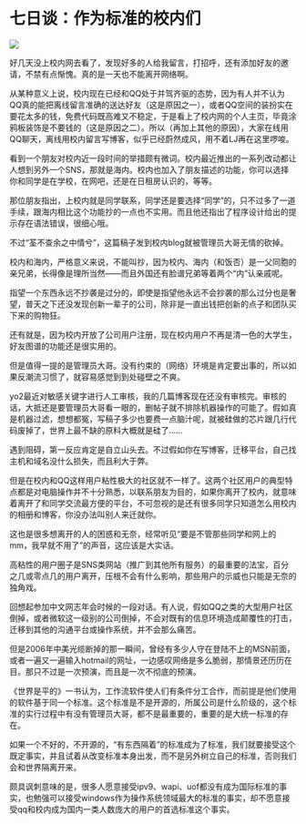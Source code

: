 # 七日谈：作为标准的校内们

![](https://ws1.sinaimg.cn/large/4b91f9d5gy1fvlzpaiog0j20go0by448.jpg)

好几天没上校内网去看了，发现好多的人给我留言，打招呼，还有添加好友的邀请，不禁有点惭愧。真的是一天也不能离开网络啊。

从某种意义上说，校内现在已经和QQ处于并驾齐驱的态势，因为有人并不认为QQ真的能把离线留言准确的送达好友（这是原因之一），或者QQ空间的装扮实在要花太多的钱，免费代码既高难又不稳定，于是看上了校内网的个人主页，毕竟涂鸦板装饰是不要钱的（这是原因之二）。所以（再加上其他的原因），大家在线用QQ聊天，离线用校内留言写博客，似乎已经蔚然成风，用不着LJ再在这里啰唆。

看到一个朋友对校内近一段时间的举措颇有微词。校内最近推出的一系列改动都让人想到另外一个SNS，那就是海内。校内也加入了朋友描述的功能，你可以选择你和同学是在学校，在网吧，还是在日租房认识的，等等。

那位朋友指出，上校内就是同学联系，同学还是要选择“同学”的，只不过多了一道手续，跟海内相比这个功能抄的一点也不实用。而且他还指出了程序设计给出的提示存在语法错误，很细心哦。

不过“荃不查余之中情兮”，这篇稿子发到校内blog就被管理员大哥无情的砍掉。

校内和海内，严格意义来说，不能叫抄，因为校内、海内（和饭否）是一父同胞的亲兄弟，长得像是理所当然——而且外国还有脸谱兄弟等着两个“内”认亲戚呢。

指望一个东西永远不抄袭是过分的，即使是指望他永远不会抄袭的那么过分也是奢望，普天之下还没发现创新一辈子的公司，除非是一直出钱把创新的点子和团队买下来的购物狂。

还有就是，因为校内开放了公司用户注册，现在校内用户不再是清一色的大学生，好友图谱的功能还是很实用的。

但是值得一提的是管理员大哥。没有约束的（网络）环境是肯定要出事的，所以如果反潮流习惯了，就容易感觉到到处碰壁之不爽。

yo2最近对敏感关键字进行人工审核，我的几篇博客现在还没有审核完。审核的话，大抵还是要管理员大哥看一眼的，删帖子就不排除机器操作的可能了。假如真是机器过滤，想想都冤，写稿子多少也要费一点脑汁呢，就被硅做的芯片跟几行代码废掉了，世界上最不缺的原料大概就是硅了……

遇到阻碍，第一反应肯定是自立山头去。不过假如你在写博客，迁移平台，自己找主机和域名没什么损失，而且利大于弊。

但是在校内和QQ这样用户粘性极大的社区就不一样了。这两个社区用户的典型特点都是对电脑操作并不十分熟悉，以联系朋友为目的，如果你离开了校内，就意味着离开了和同学交流最方便的平台，不可忽视的是还有很多同学只知道怎么用校内的相册和博客，你没办法叫别人来迁就你。

这也是很多想离开的人的困惑和无奈，经常听见“要是不管那些同学和网上的mm，我早就不用了”的声音，这应该是大实话。

高粘性的用户圈子是SNS类网站（推广到其他所有服务）的最重要的法宝，百分之几或零点几的用户离开，压根不会有什么影响，那些用户的示威也只能是无奈的独角戏。

回想起参加中文网志年会时候的一段对话。有人说，假如QQ之类的大型用户社区倒掉，或者微软这一级别的公司倒掉，不会对既有的信息环境造成颠覆性的打击，迁移到其他的沟通平台或操作系统，并不会那么痛苦。

但是2006年中美光缆断掉的那一瞬间，曾经有多少人守在登陆不上的MSN前面，或者一遍又一遍输入hotmail的网址，一边感叹网络是多么脆弱，那情景还历历在目。那只不过是一次预演，而且是一次不彻底的预演。

《世界是平的》一书认为，工作流软件使人们有条件分工合作，而前提是他们使用的软件基于同一个标准。这个标准是不是开源的，所属公司是什么阶级的，这个标准的实行过程中有没有管理员大哥，都不是最重要的，重要的是大统一标准的存在。

如果一个不好的，不开源的，“有东西隔着”的标准成为了标准，我们就要接受这个既定事实，并且试着从改变标准本身出发，而不是另外树立自己的标准，否则我们会和世界隔离开来。

颇具讽刺意味的是，很多人愿意接受ipv9、wapi、uof都没有成为国际标准的事实，也勉强可以接受windows作为操作系统领域最大的标准的事实，却不愿意接受qq和校内成为国内一类人数庞大的用户的首选标准这个事实。